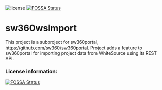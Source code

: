 ![license](https://img.shields.io/badge/License-EPL-blue.svg)
[![FOSSA Status](https://app.fossa.io/api/projects/git%2Bbitbucket.org%2Fverifa%2Fsw360wsimport.svg?type=shield)](https://app.fossa.io/projects/git%2Bbitbucket.org%2Fverifa%2Fsw360wsimport?ref=badge_shield)

# sw360wsImport

This project is a subproject for sw360portal, https://github.com/sw360/sw360portal. Project adds a feature to sw360portal for importing project data from WhiteSource using its REST API.

### License information:
[![FOSSA Status](https://app.fossa.io/api/projects/git%2Bbitbucket.org%2Fverifa%2Fsw360wsimport.svg?type=large)](https://app.fossa.io/projects/git%2Bbitbucket.org%2Fverifa%2Fsw360wsimport?ref=badge_large)